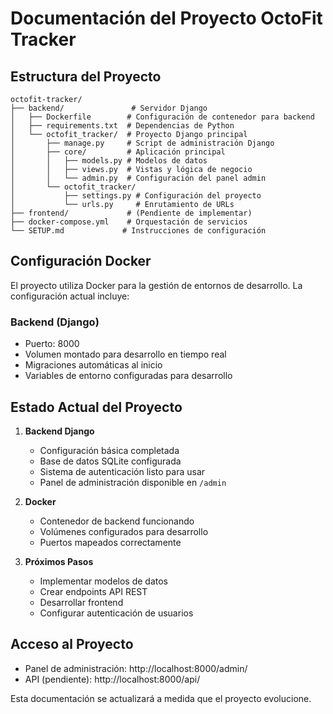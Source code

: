 # Documentación del Proyecto OctoFit Tracker

## Estructura del Proyecto

```
octofit-tracker/
├── backend/               # Servidor Django
│   ├── Dockerfile        # Configuración de contenedor para backend
│   ├── requirements.txt  # Dependencias de Python
│   └── octofit_tracker/  # Proyecto Django principal
│       ├── manage.py     # Script de administración Django
│       ├── core/         # Aplicación principal
│       │   ├── models.py # Modelos de datos
│       │   ├── views.py  # Vistas y lógica de negocio
│       │   └── admin.py  # Configuración del panel admin
│       └── octofit_tracker/
│           ├── settings.py # Configuración del proyecto
│           └── urls.py     # Enrutamiento de URLs
├── frontend/             # (Pendiente de implementar)
├── docker-compose.yml    # Orquestación de servicios
└── SETUP.md             # Instrucciones de configuración
```

## Configuración Docker

El proyecto utiliza Docker para la gestión de entornos de desarrollo. La configuración actual incluye:

### Backend (Django)
- Puerto: 8000
- Volumen montado para desarrollo en tiempo real
- Migraciones automáticas al inicio
- Variables de entorno configuradas para desarrollo

## Estado Actual del Proyecto

1. **Backend Django**
   - Configuración básica completada
   - Base de datos SQLite configurada
   - Sistema de autenticación listo para usar
   - Panel de administración disponible en `/admin`

2. **Docker**
   - Contenedor de backend funcionando
   - Volúmenes configurados para desarrollo
   - Puertos mapeados correctamente

3. **Próximos Pasos**
   - Implementar modelos de datos
   - Crear endpoints API REST
   - Desarrollar frontend
   - Configurar autenticación de usuarios

## Acceso al Proyecto

- Panel de administración: http://localhost:8000/admin/
- API (pendiente): http://localhost:8000/api/

Esta documentación se actualizará a medida que el proyecto evolucione.